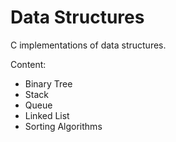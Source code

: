 # Data Structures
C implementations of data structures.

Content:
* Binary Tree
* Stack
* Queue
* Linked List
* Sorting Algorithms
